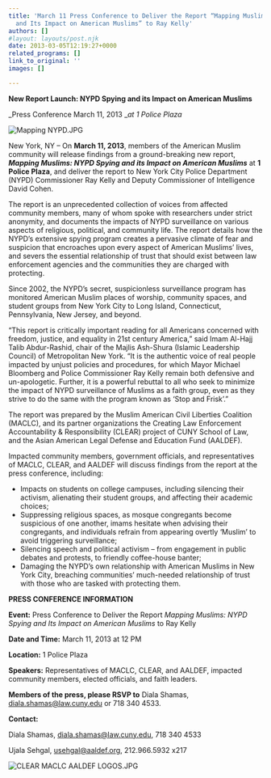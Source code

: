 ```yaml
---
title: 'March 11 Press Conference to Deliver the Report “Mapping Muslims: NYPD Spying
  and Its Impact on American Muslims” to Ray Kelly'
authors: []
#layout: layouts/post.njk
date: 2013-03-05T12:19:27+0000
related_programs: []
link_to_original: ''
images: []

---
```

**New Report Launch: NYPD Spying and its Impact on American Muslims**

_Press Conference March 11, 2013 __at 1 Police Plaza_

![Mapping NYPD.JPG](/uploads/Mapping%20NYPD-thumb-240x306-739.jpg)

New York, NY – On **March 11, 2013**, members of the American Muslim community will release findings from a ground-breaking new report, **_Mapping Muslims: NYPD Spying and its Impact on American Muslims_** at **1 Police Plaza**, and deliver the report to New York City Police Department (NYPD) Commissioner Ray Kelly and Deputy Commissioner of Intelligence David Cohen.

The report is an unprecedented collection of voices from affected community members, many of whom spoke with researchers under strict anonymity, and documents the impacts of NYPD surveillance on various aspects of religious, political, and community life. The report details how the NYPD’s extensive spying program creates a pervasive climate of fear and suspicion that encroaches upon every aspect of American Muslims’ lives, and severs the essential relationship of trust that should exist between law enforcement agencies and the communities they are charged with protecting.

Since 2002, the NYPD’s secret, suspicionless surveillance program has monitored American Muslim places of worship, community spaces, and student groups from New York City to Long Island, Connecticut, Pennsylvania, New Jersey, and beyond.

“This report is critically important reading for all Americans concerned with freedom, justice, and equality in 21st century America,” said Imam Al-Hajj Talib Abdur-Rashid, chair of the Majlis Ash-Shura (Islamic Leadership Council) of Metropolitan New York. “It is the authentic voice of real people impacted by unjust policies and procedures, for which Mayor Michael Bloomberg and Police Commissioner Ray Kelly remain both defensive and un-apologetic. Further, it is a powerful rebuttal to all who seek to minimize the impact of NYPD surveillance of Muslims as a faith group, even as they strive to do the same with the program known as ‘Stop and Frisk’.”

The report was prepared by the Muslim American Civil Liberties Coalition (MACLC), and its partner organizations the Creating Law Enforcement Accountability & Responsibility (CLEAR) project of CUNY School of Law, and the Asian American Legal Defense and Education Fund (AALDEF).

Impacted community members, government officials, and representatives of MACLC, CLEAR, and AALDEF will discuss findings from the report at the press conference, including:

* Impacts on students on college campuses, including silencing their activism, alienating their student groups, and affecting their academic choices;
* Suppressing religious spaces, as mosque congregants become suspicious of one another, imams hesitate when advising their congregants, and individuals refrain from appearing overtly ‘Muslim’ to avoid triggering surveillance;
* Silencing speech and political activism – from engagement in public debates and protests, to friendly coffee-house banter;
* Damaging the NYPD’s own relationship with American Muslims in New York City, breaching communities’ much-needed relationship of trust with those who are tasked with protecting them.

**PRESS CONFERENCE INFORMATION**

**Event:** Press Conference to Deliver the Report _Mapping Muslims: NYPD Spying and Its Impact on American Muslims_ to Ray Kelly

**Date and Time:** March 11, 2013 at 12 PM

**Location:** 1 Police Plaza

**Speakers:** Representatives of MACLC, CLEAR, and AALDEF, impacted community members, elected officials, and faith leaders.

**Members of the press, please RSVP to** Diala Shamas, diala.shamas@law.cuny.edu or 718 340 4533.

**Contact:**

Diala Shamas, diala.shamas@law.cuny.edu, 718 340 4533

Ujala Sehgal, usehgal@aaldef.org, 212.966.5932 x217

![CLEAR MACLC AALDEF LOGOS.JPG](/uploads/CLEAR%20MACLC%20AALDEF%20LOGOS-thumb-500x141-737.jpg)